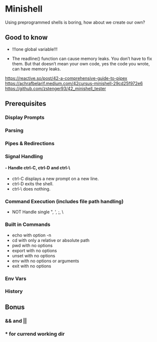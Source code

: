 # Minishell
Using preprogrammed shells is boring, how about we create our own?

## Good to know
- !!!one global variable!!!

- The readline() function can cause memory leaks. You don’t have to fix them. But
that doesn’t mean your own code, yes the code you wrote, can have memory
leaks.

https://reactive.so/post/42-a-comprehensive-guide-to-pipex
https://achrafbelarif.medium.com/42cursus-minishell-29cd25f972e6
https://github.com/zstenger93/42_minishell_tester

## Prerequisites
### Display Prompts
### Parsing
### Pipes & Redirections
### Signal Handling
#### - Handle ctrl-C, ctrl-D and ctrl-\
  - ctrl-C displays a new prompt on a new line.
  - ctrl-D exits the shell.
  - ctrl-\ does nothing.
### Command Execution (includes file path handling)
- NOT Handle single ", ', ;, \
### Built in Commands
- echo with option -n
- cd with only a relative or absolute path
- pwd with no options
- export with no options
- unset with no options
- env with no options or arguments
- exit with no options
### Env Vars
### History

## Bonus
### && and ||
### * for currend working dir

